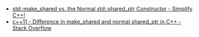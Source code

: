 - [std::make_shared vs. the Normal std::shared_ptr Constructor - Simplify C++!](https://arne-mertz.de/2018/09/make_shared-vs-the-normal-shared_ptr-constructor/)
- [c++11 - Difference in make_shared and normal shared_ptr in C++ - Stack Overflow](https://stackoverflow.com/questions/20895648/difference-in-make-shared-and-normal-shared-ptr-in-c)
